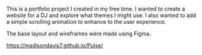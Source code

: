 This is a portfolio project I created in my free time. I wanted to create a website for a DJ and explore what themes I might use. I also wanted to add a simple scrolling animation to enhance to the user experience. 

The base layout and wireframes were made using Figma. 

https://madisondavis7.github.io/Pulse/
